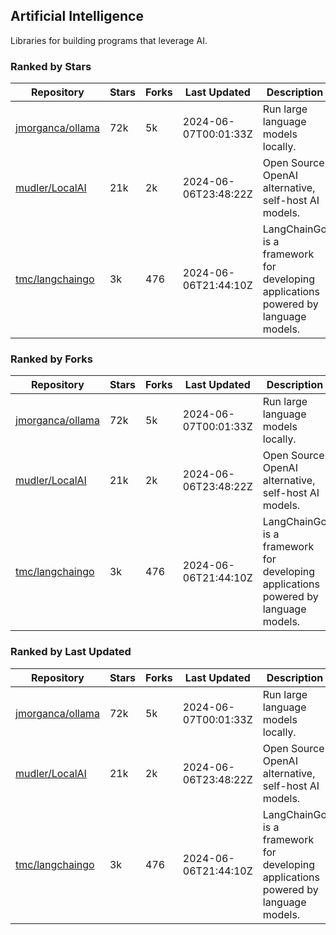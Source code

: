 ## Artificial Intelligence

Libraries for building programs that leverage AI.

### Ranked by Stars

| Repository | Stars | Forks | Last Updated | Description | 
|------------|-------|-------|--------------|-------------|
| [jmorganca/ollama](https://github.com/jmorganca/ollama) | 72k | 5k | 2024-06-07T00:01:33Z |  Run large language models locally. |
| [mudler/LocalAI](https://github.com/mudler/LocalAI) | 21k | 2k | 2024-06-06T23:48:22Z |  Open Source OpenAI alternative, self-host AI models. |
| [tmc/langchaingo](https://github.com/tmc/langchaingo) | 3k | 476 | 2024-06-06T21:44:10Z |  LangChainGo is a framework for developing applications powered by language models. |

### Ranked by Forks

| Repository | Stars | Forks | Last Updated | Description | 
|------------|-------|-------|--------------|-------------|
| [jmorganca/ollama](https://github.com/jmorganca/ollama) | 72k | 5k | 2024-06-07T00:01:33Z |  Run large language models locally. |
| [mudler/LocalAI](https://github.com/mudler/LocalAI) | 21k | 2k | 2024-06-06T23:48:22Z |  Open Source OpenAI alternative, self-host AI models. |
| [tmc/langchaingo](https://github.com/tmc/langchaingo) | 3k | 476 | 2024-06-06T21:44:10Z |  LangChainGo is a framework for developing applications powered by language models. |

### Ranked by Last Updated

| Repository | Stars | Forks | Last Updated | Description | 
|------------|-------|-------|--------------|-------------|
| [jmorganca/ollama](https://github.com/jmorganca/ollama) | 72k | 5k | 2024-06-07T00:01:33Z |  Run large language models locally. |
| [mudler/LocalAI](https://github.com/mudler/LocalAI) | 21k | 2k | 2024-06-06T23:48:22Z |  Open Source OpenAI alternative, self-host AI models. |
| [tmc/langchaingo](https://github.com/tmc/langchaingo) | 3k | 476 | 2024-06-06T21:44:10Z |  LangChainGo is a framework for developing applications powered by language models. |

